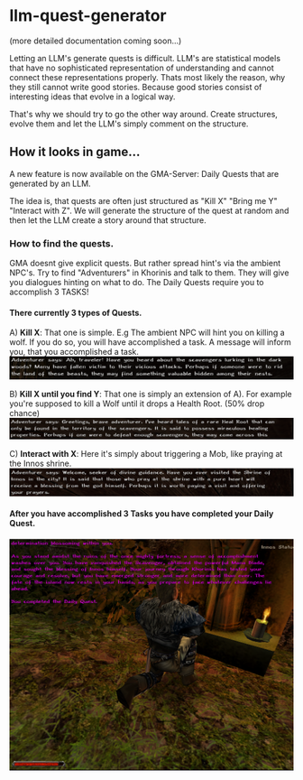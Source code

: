 # llm-quest-generator

(more detailed documentation coming soon...)

Letting an LLM's generate quests is difficult. LLM's are statistical models that have no sophisticated representation of understanding and cannot connect these representations properly.
Thats most likely the reason, why they still cannot write good stories. Because good stories consist of interesting ideas that evolve in a logical way.


That's why we should try to go the other way around.
Create structures, evolve them and let the LLM's simply comment on the structure.

## How it looks in game...

A new feature is now available on the GMA-Server: Daily Quests that are generated by an LLM.

The idea is, that quests are often just structured as "Kill X" "Bring me Y" "Interact with Z".
We will generate the structure of the quest at random and then let the LLM create a story around that structure.

### How to find the quests.
GMA doesnt give explicit quests. But rather spread hint's via the ambient NPC's. Try to find "Adventurers" in Khorinis and talk to them.
They will give you dialogues hinting on what to do.
The Daily Quests require you to accomplish 3 TASKS!

#### There currently 3 types of Quests.
A) **Kill X**:
That one is simple. E.g The ambient NPC will hint you on killing a wolf. If you do so, you will have accomplished a task.
A message will inform you, that you accomplished a task.
![Quest Type 1](gmac.png)


B) **Kill X until you find Y**:
That one is simply an extension of A). For example you're supposed to kill a Wolf until it drops a Health Root. (50% drop chance)
![Quest Type 2](gmab.png)


C) **Interact with X**:
Here it's simply about triggering a Mob, like praying at the Innos shrine.
![Quest Type 3](gmaa.png)



#### After you have accomplished 3 Tasks you have completed your Daily Quest.
![Accomplishment](gma1.png)
